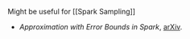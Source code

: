 Might be useful for [[Spark Sampling]]

- _Approximation with Error Bounds in Spark_, [arXiv](https://arxiv.org/pdf/1812.01823.pdf).